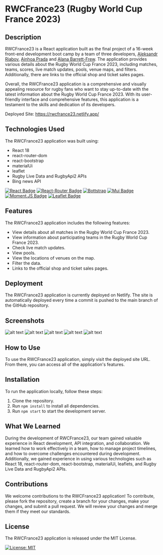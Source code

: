 # RWCFrance23 (Rugby World Cup France 2023)
## Description
RWCFrance23 is a React application built as the final project of a 16-week front-end development boot camp by a team of three developers, [Aleksandr Riabov](https://github.com/AleksandrRiabov), [Ainhoa Prada](https://github.com/nowinoa) and  [Alana Barrett-Frew](https://github.com/AlanaBF). The application provides various details about the Rugby World Cup France 2023, including matches, teams, scores, live match updates, pools, venue maps, and filters. Additionally, there are links to the official shop and ticket sales pages.

Overall, the RWCFrance23 application is a comprehensive and visually appealing resource for rugby fans who want to stay up-to-date with the latest information about the Rugby World Cup France 2023. With its user-friendly interface and comprehensive features, this application is a testament to the skills and dedication of its developers.

Deployed Site: https://rwcfrance23.netlify.app/ 

## Technologies Used
The RWCFrance23 application was built using:

- React 18
- react-router-dom
- react-bootstrap
- materialUi
- leaflet
- Rugby Live Data and RugbyApi2 APIs
- Bing news API

[![React Badge](https://img.shields.io/badge/-React-61DBFB?style=for-the-badge&labelColor=black&logo=react&logoColor=61DBFB)](#)
[![React-Router Badge](https://img.shields.io/badge/React_Router-CA4245?style=for-the-badge&logo=react-router&logoColor=white)](#)
[![Bottstrap](https://img.shields.io/badge/Bootstrap-563D7C?style=for-the-badge&logo=bootstrap&logoColor=white)](#)
[![Mui Badge](https://img.shields.io/badge/Material%20UI-007FFF?style=for-the-badge&logo=mui&logoColor=white)](#)
[![Moment.JS Badge](https://img.shields.io/badge/-Moment.JS-black?style=for-the-badge)](#)
[![Leaflet Badge](https://img.shields.io/badge/-Leaflet-green?style=for-the-badge)](#)

## Features
The RWCFrance23 application includes the following features:
- View details about all matches in the Rugby World Cup France 2023.
- View information about participating teams in the Rugby World Cup France 2023.
- Check live match updates.
- View pools.
- View the locations of venues on the map.
- Filter the data.
- Links to the official shop and ticket sales pages.

## Deployment
The RWCFrance23 application is currently deployed on Netlify. The site is automatically deployed every time a commit is pushed to the main branch of the GitHub repository.

## Screenshots
![alt text](./src/assets/images/Screenshots/Screenshot-Home1.png)
![alt text](./src/assets/images/Screenshots/Screenshot-Home2.png)
![alt text](./src/assets/images/Screenshots/Screenshot-Teams.png)
![alt text](./src/assets/images/Screenshots/Screenshot-Matches-Schedule.png)
![alt text](./src/assets/images/Screenshots/Screenshot-Live-Updates.png)

## How to Use
To use the RWCFrance23 application, simply visit the deployed site URL. From there, you can access all of the application's features.

## Installation
To run the application locally, follow these steps:

1. Clone the repository.
2. Run `` npm install `` to install all dependencies.
3. Run `` npm start `` to start the development server.

## What We Learned
During the development of RWCFrance23, our team gained valuable experience in React development, API integration, and collaboration. We learned how to work effectively in a team, how to manage project timelines, and how to overcome challenges encountered during development. Additionally, we gained experience in using various technologies such as React 18, react-router-dom, react-bootstrap, materialUi, leaflets, and Rugby Live Data and RugbyApi2 APIs.


## Contributions
We welcome contributions to the RWCFrance23 application! To contribute, please fork the repository, create a branch for your changes, make your changes, and submit a pull request. We will review your changes and merge them if they meet our standards.

## License
The RWCFrance23 application is released under the MIT License.

[![License: MIT](https://img.shields.io/badge/License-MIT-yellow.svg)](https://opensource.org/licenses/MIT)
